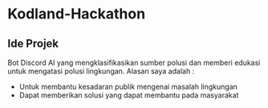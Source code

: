 # Kodland-Hackathon
## Ide Projek
Bot Discord AI yang mengklasifikasikan sumber polusi dan memberi edukasi untuk mengatasi polusi lingkungan.
Alasan saya adalah : 
- Untuk membantu kesadaran publik mengenai masalah lingkungan
- Dapat memberikan solusi yang dapat membantu pada masyarakat
